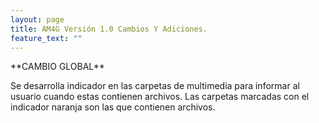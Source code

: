 ```yaml
---
layout: page
title: AM4G Versión 1.0 Cambios Y Adiciones.
feature_text: ""
---
```

\*\*CAMBIO GLOBAL\*\*

Se desarrolla indicador en las carpetas de multimedia para informar al usuario cuando estas contienen archivos. Las carpetas marcadas con el indicador naranja son las que contienen archivos.